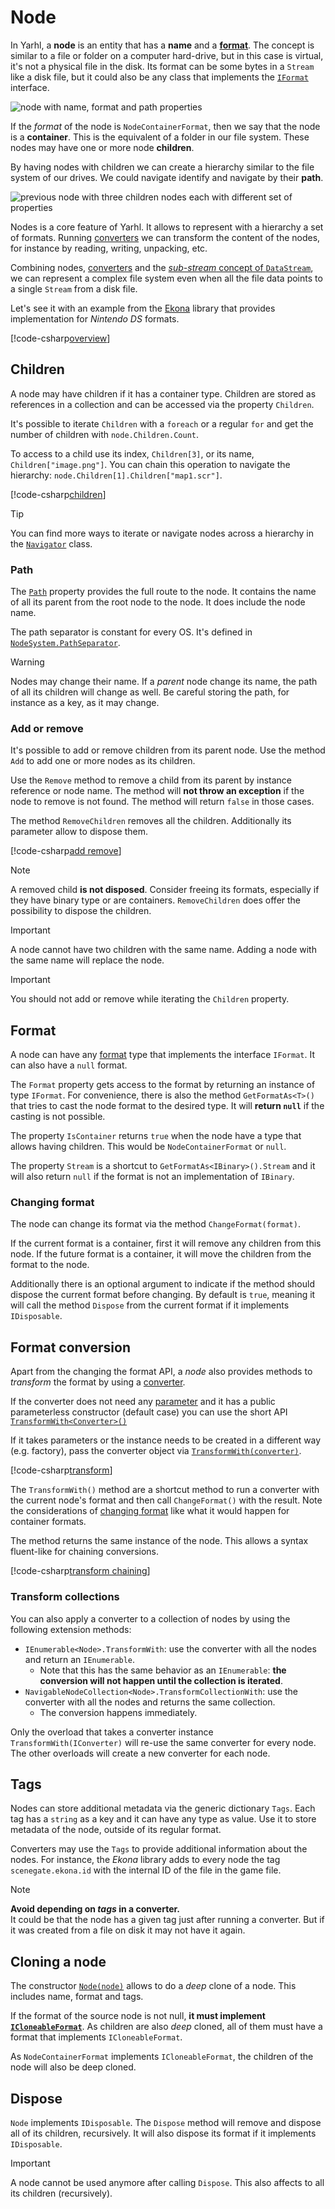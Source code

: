 # Node

In Yarhl, a **node** is an entity that has a **name** and a
[**format**](../formats/formats.md). The concept is similar to a file or folder
on a computer hard-drive, but in this case is virtual, it's not a physical file
in the disk. Its format can be some bytes in a `Stream` like a disk file, but it
could also be any class that implements the
[`IFormat`](xref:Yarhl.FileFormat.IFormat) interface.

![node with name, format and path properties](images/node-simple.drawio.png)

If the _format_ of the node is `NodeContainerFormat`, then we say that the node
is a **container**. This is the equivalent of a folder in our file system. These
nodes may have one or more node **children**.

By having nodes with children we can create a hierarchy similar to the file
system of our drives. We could navigate identify and navigate by their **path**.

![previous node with three children nodes each with different set of properties](images/node-children.drawio.png)

Nodes is a core feature of Yarhl. It allows to represent with a hierarchy a set
of formats. Running [converters](../formats/converters.md) we can transform the
content of the nodes, for instance by reading, writing, unpacking, etc.

Combining nodes, [converters](../formats/converters.md) and the
[_sub-stream_ concept of `DataStream`](../binary/datastream.md#sub-streams), we
can represent a complex file system even when all the file data points to a
single `Stream` from a disk file.

Let's see it with an example from the
[Ekona](https://scenegate.github.io/Ekona/index.html) library that provides
implementation for _Nintendo DS_ formats.

[!code-csharp[overview](./../../../../src/Yarhl.Examples/FileSystem/NodeExamples.cs?name=Overview)]

## Children

A node may have children if it has a container type. Children are stored as
references in a collection and can be accessed via the property `Children`.

It's possible to iterate `Children` with a `foreach` or a regular `for` and get
the number of children with `node.Children.Count`.

To access to a child use its index, `Children[3]`, or its name,
`Children["image.png"]`. You can chain this operation to navigate the hierarchy:
`node.Children[1].Children["map1.scr"]`.

[!code-csharp[children](./../../../../src/Yarhl.Examples/FileSystem/NodeExamples.cs?name=AccessChildren)]

> [!TIP]  
> You can find more ways to iterate or navigate nodes across a hierarchy in the
> [`Navigator`](xref:Yarhl.FileSystem.Navigator) class.

### Path

The [`Path`](xref:Yarhl.FileSystem.NavigableNode`1.Path) property provides the
full route to the node. It contains the name of all its parent from the root
node to the node. It does include the node name.

The path separator is constant for every OS. It's defined in
[`NodeSystem.PathSeparator`](xref:Yarhl.FileSystem.NodeSystem.PathSeparator).

> [!WARNING]  
> Nodes may change their name. If a _parent_ node change its name, the path of
> all its children will change as well. Be careful storing the path, for
> instance as a key, as it may change.

### Add or remove

It's possible to add or remove children from its parent node. Use the method
`Add` to add one or more nodes as its children.

Use the `Remove` method to remove a child from its parent by instance reference
or node name. The method will **not throw an exception** if the node to remove
is not found. The method will return `false` in those cases.

The method `RemoveChildren` removes all the children. Additionally its parameter
allow to dispose them.

[!code-csharp[add remove](./../../../../src/Yarhl.Examples/FileSystem/NodeExamples.cs?name=AddRemove)]

> [!NOTE]  
> A removed child **is not disposed**. Consider freeing its formats, especially
> if they have binary type or are containers. `RemoveChildren` does offer the
> possibility to dispose the children.

> [!IMPORTANT]  
> A node cannot have two children with the same name. Adding a node with the
> same name will replace the node.

> [!IMPORTANT]  
> You should not add or remove while iterating the `Children` property.

## Format

A node can have any [format](../formats/formats.md) type that implements the
interface `IFormat`. It can also have a `null` format.

The `Format` property gets access to the format by returning an instance of type
`IFormat`. For convenience, there is also the method `GetFormatAs<T>()` that
tries to cast the node format to the desired type. It will **return `null`** if
the casting is not possible.

The property `IsContainer` returns `true` when the node have a type that allows
having children. This would be `NodeContainerFormat` or `null`.

The property `Stream` is a shortcut to `GetFormatAs<IBinary>().Stream` and it
will also return `null` if the format is not an implementation of `IBinary`.

### Changing format

The node can change its format via the method `ChangeFormat(format)`.

If the current format is a container, first it will remove any children from
this node. If the future format is a container, it will move the children from
the format to the node.

Additionally there is an optional argument to indicate if the method should
dispose the current format before changing. By default is `true`, meaning it
will call the method `Dispose` from the current format if it implements
`IDisposable`.

## Format conversion

Apart from the changing the format API, a _node_ also provides methods to
_transform_ the format by using a [converter](../formats/converters.md).

If the converter does not need any
[parameter](../formats/converters.md#parameters) and it has a public
parameterless constructor (default case) you can use the short API
[`TransformWith<Converter>()`](xref:Yarhl.FileSystem.Node.TransformWith``1)

If it takes parameters or the instance needs to be created in a different way
(e.g. factory), pass the converter object via
[`TransformWith(converter)`](<xref:Yarhl.FileSystem.Node.TransformWith(Yarhl.FileFormat.IConverter)>).

[!code-csharp[transform](./../../../../src/Yarhl.Examples/FileSystem/NodeExamples.cs?name=Transform)]

The `TransformWith()` method are a shortcut method to run a converter with the
current node's format and then call `ChangeFormat()` with the result. Note the
considerations of [changing format](#changing-format) like what it would happen
for container formats.

The method returns the same instance of the node. This allows a syntax
fluent-like for chaining conversions.

[!code-csharp[transform chaining](./../../../../src/Yarhl.Examples/FileSystem/NodeExamples.cs?name=TransformChain)]

### Transform collections

You can also apply a converter to a collection of nodes by using the following
extension methods:

- `IEnumerable<Node>.TransformWith`: use the converter with all the nodes and
  return an `IEnumerable`.
  - Note that this has the same behavior as an `IEnumerable`: **the conversion
    will not happen until the collection is iterated**.
- `NavigableNodeCollection<Node>.TransformCollectionWith`: use the converter
  with all the nodes and returns the same collection.
  - The conversion happens immediately.

Only the overload that takes a converter instance `TransformWith(IConverter)`
will re-use the same converter for every node. The other overloads will create a
new converter for each node.

## Tags

Nodes can store additional metadata via the generic dictionary `Tags`. Each tag
has a `string` as a key and it can have any type as value. Use it to store
metadata of the node, outside of its regular format.

Converters may use the `Tags` to provide additional information about the nodes.
For instance, the _Ekona_ library adds to every node the tag
`scenegate.ekona.id` with the internal ID of the file in the game file.

> [!NOTE]  
> **Avoid depending on _tags_ in a converter.**  
> It could be that the node has a given tag just after running a converter. But
> if it was created from a file on disk it may not have it again.

## Cloning a node

The constructor
[`Node(node)`](<xref:Yarhl.FileSystem.Node.%23ctor(Yarhl.FileSystem.Node)>)
allows to do a _deep_ clone of a node. This includes name, format and tags.

If the format of the source node is not null, **it must implement
[`ICloneableFormat`](../formats/cloneable-format.md)**. As children are also
_deep_ cloned, all of them must have a format that implements
`ICloneableFormat`.

As `NodeContainerFormat` implements `ICloneableFormat`, the children of the node
will also be deep cloned.

## Dispose

`Node` implements `IDisposable`. The `Dispose` method will remove and dispose
all of its children, recursively. It will also dispose its format if it
implements `IDisposable`.

> [!IMPORTANT]  
> A node cannot be used anymore after calling `Dispose`. This also affects to
> all its children (recursively).
